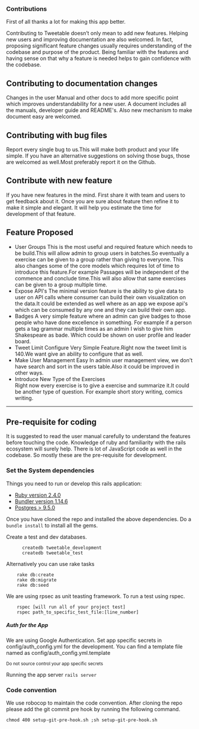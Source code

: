### Contributions
First of all thanks a lot for making this app better.

Contributing to Tweetable doesn’t only mean to add new features. Helping new users and improving documentation are also welcomed. In fact, proposing significant feature changes usually requires understanding of the codebase and purpose of the product. Being familiar with the features and having sense on that why a feature is needed helps to gain confidence with the codebase.


## Contributing to documentation changes
Changes in the user Manual and other docs to add more specific point which improves understandability for a new user. A document includes all the manuals, developer guide and README's. Also new mechanism to make document easy are welcomed.


## Contributing with bug files
Report every single bug to us.This will make both product and your life simple. If you have an alternative suggestions on solving those bugs, those are welcomed as well.Most preferably report it on the Github.

## Contribute with new feature
If you have new features in the mind. First share it with team and users to get feedback about it. Once you are sure about feature then refine it to make it simple and elegant. It will help you  estimate the time for development of that feature.

## Feature Proposed
- User Groups
  This is the most useful and required feature which needs to be build.This will allow admin to group users in batches.So eventually a exercise can be given to a group rather than giving to everyone. This also changes some of the core models which requires lot of time to introduce this feature.For example Passages will be independent of the commence and conclude time.This will also allow that same exercises can be given to a group multiple time.
- Expose API's
  The minimal version feature is the ability to give data to user on API calls where consumer can build their own visualization on the data.It could be extended as well where as an app we expose api's which can be consumed by any one and they can build their own app.
- Badges
  A very simple feature where an admin can give badges to those people who have done excellence in something. For example if a person gets a tag grammar multiple times as an admin I wish to give him Shakespeare as bade.
  Which could be shown on user profile and leader board.
- Tweet Limit Configure
  Very Simple Feature.Right now the tweet limit is 140.We want give an ability to configure that as well.   
- Make User Management Easy
  In admin user management view, we don't have search and sort in the users table.Also it could be improved in other ways.
- Introduce New Type of the Exercises  
  Right now every exercise is to give a exercise and summarize it.It could be another type of question. For example short story writing, comics writing.

---

## Pre-requisite for coding
It is suggested to read the user manual carefully to understand the features before touching the code. Knowledge of ruby and familiarity with the rails ecosystem will surely help. There is lot of JavaScript code as well in the codebase. So mostly these are the pre-requisite for development.

### Set the System dependencies
  Things you need to run or develop this rails application:

  * [Ruby version 2.4.0](https://www.ruby-lang.org/en/documentation/installation/)
  * [Bundler version 1.14.6](https://bundler.io/)
  * [Postgres > 9.5.0](https://www.postgresql.org/download/)          


  Once you have cloned the repo and installed the above dependencies.
  Do a `bundle install` to install all the gems.

  Create a test and dev databases.

          createdb tweetable_development
          createdb tweetable_test

  Alternatively you can use rake tasks

        rake db:create
        rake db:migrate
        rake db:seed
We are using rpsec as unit teasting framework.
To run a test using rspec.

        rspec [will run all of your project test]
        rspec path_to_specific_test_file:[line_number]

##### Auth for the App

  We are using Google Authentication.
  Set app specific secrets in config/auth_config.yml for the development.
  You can find a template file named as config/auth_config.yml.template

  <sub> Do not source control your app specific secrets

   Running the app server `rails server`


### Code convention
We use robocop to maintain the code convention. After cloning the repo please add the git commit pre hook by running the following command.

    chmod 400 setup-git-pre-hook.sh ;sh setup-git-pre-hook.sh
